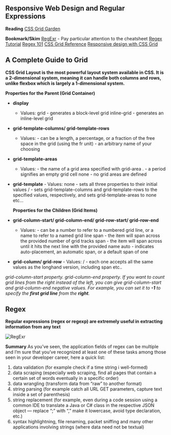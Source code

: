 ## Responsive Web Design and Regular Expressions

**Reading**
[CSS Grid Garden](https://cssgridgarden.com/)

**Bookmark/Skim**
[RegExr](https://regexr.com/) - Pay particular attention to the cheatsheet
[Regex Tutorial](https://medium.com/factory-mind/regex-tutorial-a-simple-cheatsheet-by-examples-649dc1c3f285)
[Regex 101](https://regex101.com/)
[CSS Grid Reference](https://css-tricks.com/snippets/css/complete-guide-grid/)
[Responsive design with CSS Grid](https://medium.com/samsung-internet-dev/common-responsive-layouts-with-css-grid-and-some-without-245a862f48df)

## A Complete Guide to Grid

**CSS Grid Layout is the most powerful layout system available in CSS. It is a 2-dimensional system, meaning it can handle both columns and rows, unlike flexbox which is largely a 1-dimensional system.**

**Properties for the Parent (Grid Container)**

- **display**
  - Values:
    grid - generates a block-level grid
    inline-grid - generates an inline-level grid
- **grid-template-columns/ grid-template-rows**
  - Values:
    <track-size> - can be a length, a percentage, or a fraction of the free space in the grid (using the fr unit)
    <line-name> - an arbitrary name of your choosing
- **grid-template-areas**
  - Values:
    <grid-area-name> - the name of a grid area specified with grid-area
    . - a period signifies an empty grid cell
    none - no grid areas are defined
- **grid-template** - Values:
  none - sets all three properties to their initial values
  <grid-template-rows> / <grid-template-columns> - sets grid-template-columns and grid-template-rows to the specified values, respectively, and sets grid-template-areas to none
  etc...


  **Properties for the Children (Grid Items)**

- **grid-column-start/ grid-column-end/ grid-row-start/ grid-row-end**
  - Values:
    <line> - can be a number to refer to a numbered grid line, or a name to refer to a named grid line
    span <number> - the item will span across the provided number of grid tracks
    span <name> - the item will span across until it hits the next line with the provided name
    auto - indicates auto-placement, an automatic span, or a default span of one
- **grid-column/ grid-row** - Values:
  <start-line> / <end-line> - each one accepts all the same values as the longhand version, including span
  etc..

_grid-column-start property._
_grid-column-end property._
_If you want to count grid lines from the right instead of the left, you can give grid-column-start and grid-column-end negative values. For example, you can set it to **-1** to specify the **first grid line** from the **right**._


## Regex

**Regular expressions (regex or regexp) are extremely useful in extracting information from any text**

![RegExr](https://th.bing.com/th/id/Ref91e123f5b6a4c53bc8b125cec0fe22?rik=rs5dRqmfvzOhkA&riu=http%3a%2f%2fwww.bestonlinecourses.info%2fwp-content%2fuploads%2f2014%2f12%2fRegular-Expressions-Regex.jpg&ehk=3MOg7AryXLzfldoli0xSKz0UXbC0EW9IEadgfAsaVZs%3d&risl=&pid=ImgRaw)


**Summary**
As you’ve seen, the application fields of regex can be multiple and I’m sure that you’ve recognized at least one of these tasks among those seen in your developer career, here a quick list:

1. data validation (for example check if a time string i well-formed)
1. data scraping (especially web scraping, find all pages that contain a certain set of words eventually in a specific order)
1. data wrangling (transform data from “raw” to another format)
1. string parsing (for example catch all URL GET parameters, capture text inside a set of parenthesis)
1. string replacement (for example, even during a code session using a common IDE to translate a Java or C# class in the respective JSON object — replace “;” with “,” make it lowercase, avoid type declaration, etc.)
1. syntax highlightning, file renaming, packet sniffing and many other applications involving strings (where data need not be textual)